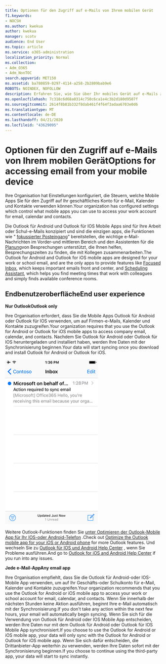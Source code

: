 ```yaml
---
title: Optionen für den Zugriff auf e-Mails von Ihrem mobilen Gerät
f1.keywords:
- NOCSH
ms.author: kwekua
author: kwekua
manager: scotv
audience: End User
ms.topic: article
ms.service: o365-administration
localization_priority: Normal
ms.collection:
- Adm_O365
- Adm_NonTOC
search.appverid: MET150
ms.assetid: ba780859-0297-4114-a258-2b2809bab9e6
ROBOTS: NOINDEX, NOFOLLOW
description: Erfahren Sie, wie Sie über Ihr mobiles Gerät auf e-Mails zugreifen.
ms.openlocfilehash: 7c318c6d68a0314c750c6ca1e4c3b2d180d9507f
ms.sourcegitcommit: 2614f8b81b332f8dab461f4f64f3adaa6703e0d6
ms.translationtype: MT
ms.contentlocale: de-DE
ms.lasthandoff: 04/21/2020
ms.locfileid: "43629095"
---
```

# <a name="options-for-accessing-email-from-your-mobile-device"></a><span data-ttu-id="fd84b-103">Optionen für den Zugriff auf e-Mails von Ihrem mobilen Gerät</span><span class="sxs-lookup"><span data-stu-id="fd84b-103">Options for accessing email from your mobile device</span></span>

<span data-ttu-id="fd84b-104">Ihre Organisation hat Einstellungen konfiguriert, die Steuern, welche Mobile Apps Sie für den Zugriff auf Ihr geschäftliches Konto für e-Mail, Kalender und Kontakte verwenden können.</span><span class="sxs-lookup"><span data-stu-id="fd84b-104">Your organization has configured settings which control what mobile apps you can use to access your work account for email, calendar and contacts.</span></span>
  
<span data-ttu-id="fd84b-105">Die Outlook für Android und Outlook für IOS Mobile Apps sind für Ihre Arbeit oder Schul-e-Mails konzipiert und sind die einzigen apps, die Funktionen wie " [fokussierter Posteingang](https://support.office.com/article/f445ad7f-02f4-4294-a82e-71d8964e3978.aspx)" bereitstellen, die wichtige e-Mail-Nachrichten im Vorder-und mittleren Bereich und den Assistenten für die [Planung](https://go.microsoft.com/fwlink/?linkid=873406)von Besprechungen unterstützt, die Ihnen helfen, Besprechungszeiten zu finden, die mit Kollegen zusammenarbeiten.</span><span class="sxs-lookup"><span data-stu-id="fd84b-105">The Outlook for Android and Outlook for iOS mobile apps are designed for your work or school email, and are the only apps to provide features like [Focused Inbox](https://support.office.com/article/f445ad7f-02f4-4294-a82e-71d8964e3978.aspx), which keeps important emails front and center, and [Scheduling Assistant](https://go.microsoft.com/fwlink/?linkid=873406), which helps you find meeting times that work with colleagues and simply finds available conference rooms.</span></span>
  
## <a name="end-user-experience"></a><span data-ttu-id="fd84b-106">Endbenutzeroberfläche</span><span class="sxs-lookup"><span data-stu-id="fd84b-106">End user experience</span></span>

 <span data-ttu-id="fd84b-107">**Nur Outlook**</span><span class="sxs-lookup"><span data-stu-id="fd84b-107">**Outlook only**</span></span>
  
<span data-ttu-id="fd84b-108">Ihre Organisation erfordert, dass Sie die Mobile Apps Outlook für Android oder Outlook für IOS verwenden, um auf Firmen-e-Mails, Kalender und Kontakte zuzugreifen.</span><span class="sxs-lookup"><span data-stu-id="fd84b-108">Your organization requires that you use the Outlook for Android or Outlook for iOS mobile apps to access company email, calendar, and contacts.</span></span> <span data-ttu-id="fd84b-109">Nachdem Sie Outlook für Android oder Outlook für IOS heruntergeladen und installiert haben, werden Ihre Daten mit der Synchronisierung beginnen.</span><span class="sxs-lookup"><span data-stu-id="fd84b-109">Your data will start syncing once you download and install Outlook for Android or Outlook for iOS.</span></span>
  
![Beispiel-e-Mail zur Verwendung von Outlook zum Synchronisieren von e-Mails](../../media/798d942a-4181-4dcb-8039-cd9f2edd9723.png)
  
<span data-ttu-id="fd84b-111">Weitere Outlook-Funktionen finden Sie [unter Optimieren der Outlook-Mobile App für Ihr IOS-oder Android-Telefon](https://support.office.com/article/de075b19-b73c-4d8a-841b-459982c7e890.aspx) .</span><span class="sxs-lookup"><span data-stu-id="fd84b-111">Check out [Optimize the Outlook mobile app for your iOS or Android phone](https://support.office.com/article/de075b19-b73c-4d8a-841b-459982c7e890.aspx) for more Outlook features.</span></span> <span data-ttu-id="fd84b-112">Und wechseln Sie zu [Outlook für IOS und Android Help Center](https://support.office.com/article/cd84214e-a5ac-4e95-9ea3-e07f78d0cde6.aspx) , wenn Sie Probleme ausführen.</span><span class="sxs-lookup"><span data-stu-id="fd84b-112">And go to [Outlook for iOS and Android Help Center](https://support.office.com/article/cd84214e-a5ac-4e95-9ea3-e07f78d0cde6.aspx) if you run into any issues.</span></span> 
  
 <span data-ttu-id="fd84b-113">**Jede e-Mail-App**</span><span class="sxs-lookup"><span data-stu-id="fd84b-113">**Any email app**</span></span>
  
<span data-ttu-id="fd84b-114">Ihre Organisation empfiehlt, dass Sie die Outlook für Android-oder IOS-Mobile App verwenden, um auf Ihr Geschäfts-oder Schulkonto für e-Mail, Kalender und Kontakte zuzugreifen.</span><span class="sxs-lookup"><span data-stu-id="fd84b-114">Your organization recommends that you use the Outlook for Android or iOS mobile app to access your work or school account for email, calendar, and contacts.</span></span> <span data-ttu-id="fd84b-115">Wenn Sie innerhalb der nächsten Stunden keine Aktion ausführen, beginnt Ihre e-Mail automatisch mit der Synchronisierung.</span><span class="sxs-lookup"><span data-stu-id="fd84b-115">If you don't take any action within the next few hours, your email will automatically begin syncing.</span></span> <span data-ttu-id="fd84b-116">Wenn Sie sich für die Verwendung von Outlook für Android oder IOS Mobile App entscheiden, werden Ihre Daten nur mit dem Outlook für Android oder Outlook für IOS Mobile App synchronisiert.</span><span class="sxs-lookup"><span data-stu-id="fd84b-116">If you choose to use the Outlook for Android or iOS mobile app, your data will only sync with the Outlook for Android or Outlook for iOS mobile app.</span></span> <span data-ttu-id="fd84b-117">Wenn Sie sich dafür entscheiden, die Drittanbieter-App weiterhin zu verwenden, werden Ihre Daten sofort mit der Synchronisierung beginnen.</span><span class="sxs-lookup"><span data-stu-id="fd84b-117">If you choose to continue using the third-party app, your data will start to sync instantly.</span></span>
  


